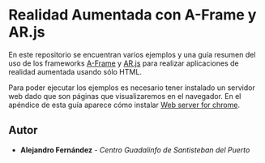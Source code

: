 # Realidad Aumentada con A-Frame y AR.js

En este repositorio se encuentran varios ejemplos y una guía resumen del uso de los frameworks [A-Frame](https://aframe.io/) y [AR.js](https://github.com/jeromeetienne/AR.js/blob/master/README.md) para realizar aplicaciones de realidad aumentada usando sólo HTML.

Para poder ejecutar los ejemplos es necesario tener instalado un servidor web dado que son páginas que visualizaremos en el navegador. En el apéndice de esta guía aparece cómo instalar [Web server for chrome](https://chrome.google.com/webstore/detail/web-server-for-chrome/ofhbbkphhbklhfoeikjpcbhemlocgigb).

## Autor

* **Alejandro Fernández** - *Centro Guadalinfo de Santisteban del Puerto*

